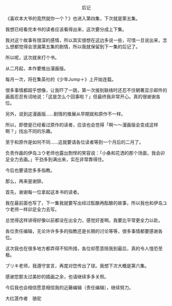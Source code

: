 <p align="center">后记</p>

《喜欢本大爷的竟然就你一个？》也进入第四集，下次就是第五集。

我想已经看完本书的读者应该看得出来，这次要分成上下集。

我对这个故事有很深的感情，所以其实很想在这边多说一些，可惜一旦说出来，怎么想都觉得会泄漏第五集的剧情，所以我就保留到下一集的后记了。

所以呢，这次就来打个书。

从二月起，本作要推出漫画版。

每月一次，将在集英社的《少年Jump＋》上开始连载。

很多事情都超乎想像，让我吓了一跳，第一次接到联络时还忍不住朝著显示邮件的画面忍忍有词地说：「这是怎么个回事啦？」但最终我非常开心。真的很谢谢各位。

另外，说到这漫画版……剧情的推展从早期就和原作不一样。

所以，即使是已经看过原作的读者，应该也会觉得「啊～～漫画版会变成这样啊？」找出不同的乐趣。

至于和原作是如何不同……这就要请各位读者等到一个月后的二月了。

负责作画的伊岛ユウ老师也露出剽悍的笑容说：「小桑和花洒的那个场面，我会卯足全力去画。」干劲多到满出来，实在非常靠得住。

今后也要请您多多指教。

那么，再来是谢辞。

首先，谢谢每一位拿起这本书的读者。

我在最前面也写了，下一集我就要写出经过酝酿再酝酿的故事，所以我也和伊岛ユウ老师一样卯足全力去写。

总觉得这样讲得好像以前都没在出全力，感觉好差啊。我要比平常更全力以赴。

各位责任编辑，无论许许多多的指教还是长期的讨论等等，很多事情都要感谢各位。

这次我也在很多地方都弄得不知所措，各位却愿意陪我到最后，真的令人惶恐至极。

ブリキ老师，我遵守宣言，再度对您传出了球。我想下次大概是第六集。

感谢您那太过美妙的插画之余，也请继续多多关照。

今后我也会相信愿意相信我的近藤编辑（责任编辑），继续努力。

大红莲作者　骆驼

